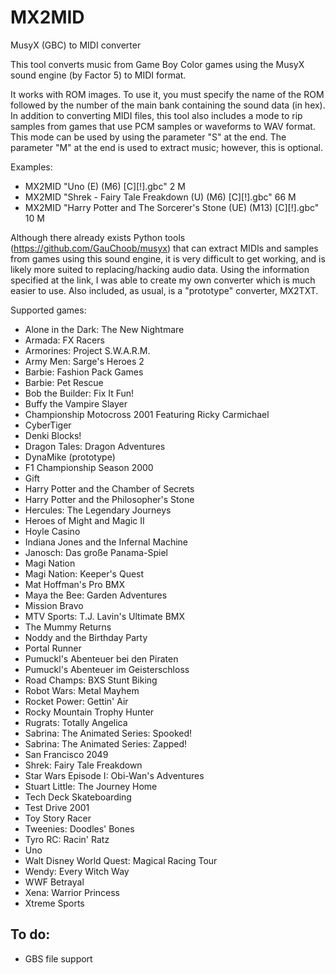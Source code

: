 # MX2MID
MusyX (GBC) to MIDI converter

This tool converts music from Game Boy Color games using the MusyX sound engine (by Factor 5) to MIDI format.

It works with ROM images. To use it, you must specify the name of the ROM followed by the number of the main bank containing the sound data (in hex).
In addition to converting MIDI files, this tool also includes a mode to rip samples from games that use PCM samples or waveforms to WAV format. This mode can be used by using the parameter "S" at the end. The parameter "M" at the end is used to extract music; however, this is optional.

Examples:
* MX2MID "Uno (E) (M6) [C][!].gbc" 2 M
* MX2MID "Shrek - Fairy Tale Freakdown (U) (M6) [C][!].gbc" 66 M
* MX2MID "Harry Potter and The Sorcerer's Stone (UE) (M13) [C][!].gbc" 10 M

Although there already exists Python tools (https://github.com/GauChoob/musyx) that can extract MIDIs and samples from games using this sound engine, it is very difficult to get working, and is likely more suited to replacing/hacking audio data. Using the information specified at the link, I was able to create my own converter which is much easier to use. Also included, as usual, is a "prototype" converter, MX2TXT.

Supported games:
  * Alone in the Dark: The New Nightmare
  * Armada: FX Racers
  * Armorines: Project S.W.A.R.M.
  * Army Men: Sarge's Heroes 2
  * Barbie: Fashion Pack Games
  * Barbie: Pet Rescue
  * Bob the Builder: Fix It Fun!
  * Buffy the Vampire Slayer
  * Championship Motocross 2001 Featuring Ricky Carmichael
  * CyberTiger
  * Denki Blocks!
  * Dragon Tales: Dragon Adventures
  * DynaMike (prototype)
  * F1 Championship Season 2000
  * Gift
  * Harry Potter and the Chamber of Secrets
  * Harry Potter and the Philosopher's Stone
  * Hercules: The Legendary Journeys
  * Heroes of Might and Magic II
  * Hoyle Casino
  * Indiana Jones and the Infernal Machine
  * Janosch: Das große Panama-Spiel
  * Magi Nation
  * Magi Nation: Keeper's Quest
  * Mat Hoffman's Pro BMX
  * Maya the Bee: Garden Adventures
  * Mission Bravo
  * MTV Sports: T.J. Lavin's Ultimate BMX
  * The Mummy Returns
  * Noddy and the Birthday Party
  * Portal Runner
  * Pumuckl's Abenteuer bei den Piraten
  * Pumuckl's Abenteuer im Geisterschloss
  * Road Champs: BXS Stunt Biking
  * Robot Wars: Metal Mayhem
  * Rocket Power: Gettin' Air
  * Rocky Mountain Trophy Hunter
  * Rugrats: Totally Angelica
  * Sabrina: The Animated Series: Spooked!
  * Sabrina: The Animated Series: Zapped!
  * San Francisco 2049
  * Shrek: Fairy Tale Freakdown
  * Star Wars Episode I: Obi-Wan's Adventures
  * Stuart Little: The Journey Home
  * Tech Deck Skateboarding
  * Test Drive 2001
  * Toy Story Racer
  * Tweenies: Doodles' Bones
  * Tyro RC: Racin' Ratz
  * Uno
  * Walt Disney World Quest: Magical Racing Tour
  * Wendy: Every Witch Way
  * WWF Betrayal
  * Xena: Warrior Princess
  * Xtreme Sports

## To do:
  * GBS file support
